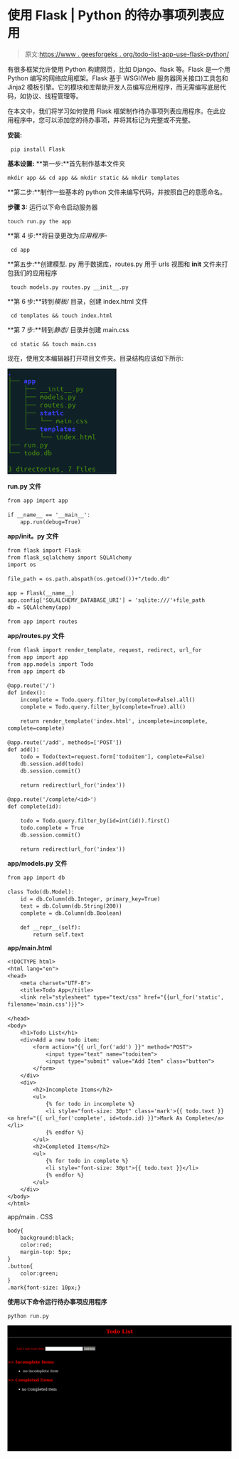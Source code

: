 # 使用 Flask | Python 的待办事项列表应用

> 原文:[https://www . geesforgeks . org/todo-list-app-use-flask-python/](https://www.geeksforgeeks.org/todo-list-app-using-flask-python/)

有很多框架允许使用 Python 构建网页，比如 Django、flask 等。Flask 是一个用 Python 编写的网络应用框架。Flask 基于 WSGI(Web 服务器网关接口)工具包和 Jinja2 模板引擎。它的模块和库帮助开发人员编写应用程序，而无需编写底层代码，如协议、线程管理等。

在本文中，我们将学习如何使用 Flask 框架制作待办事项列表应用程序。在此应用程序中，您可以添加您的待办事项，并将其标记为完整或不完整。

**安装:**

```
 pip install Flask
```

**基本设置:**
**第一步:**首先制作基本文件夹

```
mkdir app && cd app && mkdir static && mkdir templates
```

**第二步:**制作一些基本的 python 文件来编写代码，并按照自己的意愿命名。

**步骤 3:** 运行以下命令启动服务器

```
touch run.py the app
```

**第 4 步:**将目录更改为*应用程序*–

```
 cd app
```

**第五步:**创建模型. py 用于数据库，routes.py 用于 urls 视图和 __init__ 文件来打包我们的应用程序

```
 touch models.py routes.py __init__.py 
```

**第 6 步:**转到*模板/* 目录，创建 index.html 文件

```
 cd templates && touch index.html 
```

**第 7 步:**转到*静态/* 目录并创建 main.css

```
 cd static && touch main.css
```

现在，使用文本编辑器打开项目文件夹。目录结构应该如下所示:

![](img/93605aae722fb86ee8cee69f2de24eb2.png)

**run.py 文件**

```
from app import app

if __name__ == '__main__':
    app.run(debug=True)
```

**app/__init__。py 文件**

```
from flask import Flask
from flask_sqlalchemy import SQLAlchemy
import os

file_path = os.path.abspath(os.getcwd())+"/todo.db"

app = Flask(__name__)
app.config['SQLALCHEMY_DATABASE_URI'] = 'sqlite:///'+file_path
db = SQLAlchemy(app)

from app import routes
```

**app/routes.py 文件**

```
from flask import render_template, request, redirect, url_for
from app import app
from app.models import Todo
from app import db

@app.route('/')
def index():
    incomplete = Todo.query.filter_by(complete=False).all()
    complete = Todo.query.filter_by(complete=True).all()

    return render_template('index.html', incomplete=incomplete, complete=complete)

@app.route('/add', methods=['POST'])
def add():
    todo = Todo(text=request.form['todoitem'], complete=False)
    db.session.add(todo)
    db.session.commit()

    return redirect(url_for('index'))

@app.route('/complete/<id>')
def complete(id):

    todo = Todo.query.filter_by(id=int(id)).first()
    todo.complete = True
    db.session.commit()

    return redirect(url_for('index'))
```

**app/models.py 文件**

```
from app import db

class Todo(db.Model):
    id = db.Column(db.Integer, primary_key=True)
    text = db.Column(db.String(200))
    complete = db.Column(db.Boolean)

    def __repr__(self):
        return self.text
```

**app/main.html**

```
<!DOCTYPE html> 
<html lang="en"> 
<head> 
    <meta charset="UTF-8"> 
    <title>Todo App</title> 
    <link rel="stylesheet" type="text/css" href="{{url_for('static', filename='main.css')}}"> 

</head> 
<body> 
    <h1>Todo List</h1> 
    <div>Add a new todo item: 
        <form action="{{ url_for('add') }}" method="POST"> 
            <input type="text" name="todoitem"> 
            <input type="submit" value="Add Item" class="button"> 
        </form> 
    </div> 
    <div> 
        <h2>Incomplete Items</h2> 
        <ul> 
            {% for todo in incomplete %} 
            <li style="font-size: 30pt" class='mark'>{{ todo.text }} <a href="{{ url_for('complete', id=todo.id) }}">Mark As Complete</a></li> 
            {% endfor %}     
        </ul> 
        <h2>Completed Items</h2> 
        <ul> 
            {% for todo in complete %} 
            <li style="font-size: 30pt">{{ todo.text }}</li> 
            {% endfor %} 
        </ul> 
    </div> 
</body> 
</html> 
```

app/main . CSS

```
body{ 
    background:black; 
    color:red; 
    margin-top: 5px; 
} 
.button{ 
    color:green; 
} 
.mark{font-size: 10px;} 
```

**使用以下命令运行待办事项应用程序**

```
python run.py
```

![](img/47f7825ee2bb911bb12e32e0c9d32d8e.png)
